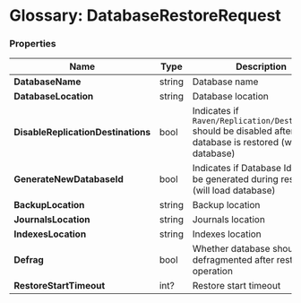 # Glossary: DatabaseRestoreRequest

### Properties

| Name | Type | Description |
| ------------- | ------------- | ----- |
| **DatabaseName** | string | Database name |
| **DatabaseLocation** | string | Database location |
| **DisableReplicationDestinations** | bool | Indicates if `Raven/Replication/Destinations` should be disabled after database is restored (will load database) |
| **GenerateNewDatabaseId** | bool | Indicates if Database Id should be generated during restore (will load database) |
| **BackupLocation** | string | Backup location |
| **JournalsLocation** | string | Journals location |
| **IndexesLocation** | string | Indexes location |
| **Defrag** | bool | Whether database should be defragmented after restore operation |
| **RestoreStartTimeout** | int? | Restore start timeout |

